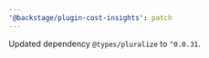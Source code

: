 ```yaml
---
'@backstage/plugin-cost-insights': patch
---
```


Updated dependency `@types/pluralize` to `^0.0.31`.

